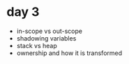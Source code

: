# day 3

* in-scope vs out-scope
* shadowing variables
* stack vs heap
* ownership and how it is transformed